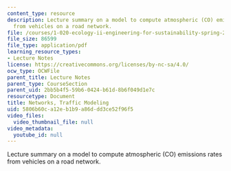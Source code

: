 ```yaml
---
content_type: resource
description: Lecture summary on a model to compute atmospheric (CO) emissions rates
  from vehicles on a road network.
file: /courses/1-020-ecology-ii-engineering-for-sustainability-spring-2008/5806b60ca12eb1b9a86ddd3ce52f96f5_lec6_7.pdf
file_size: 86599
file_type: application/pdf
learning_resource_types:
- Lecture Notes
license: https://creativecommons.org/licenses/by-nc-sa/4.0/
ocw_type: OCWFile
parent_title: Lecture Notes
parent_type: CourseSection
parent_uid: 2bb5b4f5-59b6-0424-b61d-8b6f049d1e7c
resourcetype: Document
title: Networks, Traffic Modeling
uid: 5806b60c-a12e-b1b9-a86d-dd3ce52f96f5
video_files:
  video_thumbnail_file: null
video_metadata:
  youtube_id: null
---
```

Lecture summary on a model to compute atmospheric (CO) emissions rates from vehicles on a road network.